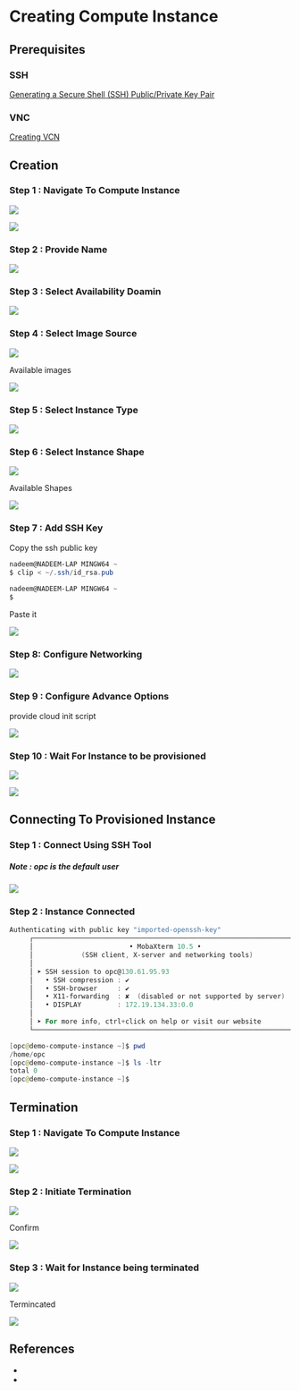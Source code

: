 # Creating Compute Instance

## Prerequisites

### SSH

[Generating a Secure Shell (SSH) Public/Private Key Pair](GeneratingSshKey.md)

### VNC

[Creating VCN](CreatingVCN.md)

## Creation 

### Step 1 : Navigate To Compute Instance

![](resources/navigate-compute-instance.png)

![](resources/compute-instances.png)

### Step 2 : Provide Name

![](resources/compute-instance-name.png)

### Step 3 : Select Availability Doamin

![](resources/compute-instance-domain.png)

### Step 4 : Select Image Source

![](resources/compute-instance-image-source.png)

Available images

![](resources/compute-instance-images.png)

### Step 5 : Select Instance Type

![](resources/compute-instance-instance-type.png)


### Step 6 : Select Instance Shape

![](resources/compute-instance-instance-shape.png)

Available Shapes

![](resources/compute-instance-instance-shapes.png)

### Step 7 : Add SSH Key

Copy the ssh public key

```Powershell
nadeem@NADEEM-LAP MINGW64 ~
$ clip < ~/.ssh/id_rsa.pub
 
nadeem@NADEEM-LAP MINGW64 ~
$
```
Paste it

![](resources/compute-instance-ssh-key.png)

### Step 8: Configure Networking

![](resources/compute-instance-networking.png)

### Step 9 : Configure Advance Options

provide cloud init script

![](resources/compute-instance-advanced-options.png)

### Step 10 : Wait For Instance to be provisioned

![](resources/compute-instance-being-provisioned.png)

![](resources/compute-instance-provisioned.png)

## Connecting To Provisioned Instance 


### Step 1 :  Connect Using SSH Tool

##### Note : opc is the default user

![](resources/compute-instance-connect-options.png)

### Step 2 : Instance Connected

```Powershell
Authenticating with public key "imported-openssh-key"
     ┌────────────────────────────────────────────────────────────────────┐
     │                        • MobaXterm 10.5 •                          │
     │            (SSH client, X-server and networking tools)             │
     │                                                                    │
     │ ➤ SSH session to opc@130.61.95.93                                  │
     │   • SSH compression : ✔                                            │
     │   • SSH-browser     : ✔                                            │
     │   • X11-forwarding  : ✘  (disabled or not supported by server)     │
     │   • DISPLAY         : 172.19.134.33:0.0                            │
     │                                                                    │
     │ ➤ For more info, ctrl+click on help or visit our website           │
     └────────────────────────────────────────────────────────────────────┘

[opc@demo-compute-instance ~]$ pwd
/home/opc
[opc@demo-compute-instance ~]$ ls -ltr
total 0
[opc@demo-compute-instance ~]$

```



## Termination 


### Step 1 : Navigate To Compute Instance

![](resources/navigate-compute-instance.png) 

![](resources/compute-instances2.png)

### Step 2 : Initiate Termination

![](resources/compute-instance-terminate.png)

Confirm

![](resources/compute-instance-confirm-terminate.png)

### Step 3 : Wait for Instance being terminated

![](resources/compute-instance-being-terminated.png)

Termincated

![](resources/compute-instance-terminated.png)



## References
*
*
